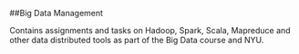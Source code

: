##Big Data Management

Contains assignments and tasks on Hadoop, Spark, Scala, Mapreduce and other data distributed tools as part of the Big Data course and NYU. 
